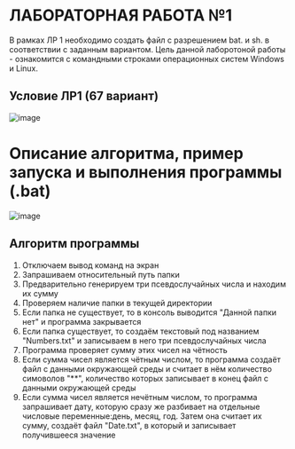 # ЛАБОРАТОРНАЯ РАБОТА №1
В рамках ЛР 1 необходимо создать файл с разрешением bat. и sh. в соответствии с заданным вариантом. Цель данной лаборотоной работы - ознакомится с командными строками операционных систем Windows и Linux.

## Условие ЛР1 (67 вариант)

![image](https://github.com/iis-32170x/RPIIS/blob/Батук_Д/Screenshot_424.png)

# Описание алгоритма, пример запуска и выполнения программы (.bat)

![image](https://github.com/iis-32170x/RPIIS/blob/Батук_Д/Screenshot_425.png)

## Алгоритм программы
1. Отключаем вывод команд на экран
2. Запрашиваем относительный путь папки
3. Предварительно генерируем три псевдослучайных числа и находим их сумму
4. Проверяем наличие папки в текущей директории
5. Если папка не существует, то в консоль выводится "Данной папки нет" и программа закрывается
6. Если папка существует, то создаём текстовый под названием "Numbers.txt" и записываем в него три псевдослучайных числа
7. Программа проверяет сумму этих чисел на чётность
8. Если сумма чисел является чётным числом, то программа создаёт файл с данными окружающей среды и считает в нём количество симоволов "*\*", количество которых записывает в конец файл с данными окружающей среды
9. Если сумма чисел является нечётным числом, то программа запрашивает дату, которую сразу же разбивает на отдельные числовые переменные:день, месяц, год. Затем она считает их сумму, создаёт файл "Date.txt", в который и записывает получившееся значение


